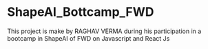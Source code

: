 # ShapeAI_Bottcamp_FWD
This project is make by RAGHAV VERMA during his participation in a bootcamp in ShapeAI of FWD on Javascript and React Js
